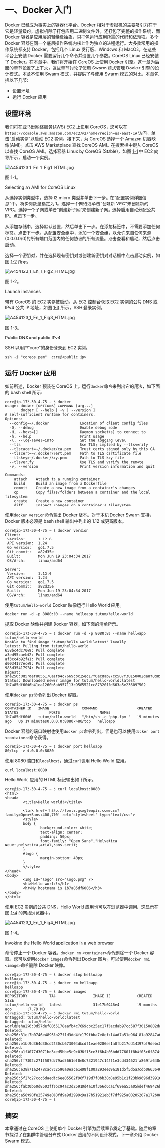 # 一、Docker 入门

Docker 已经成为事实上的容器化平台。Docker 相对于虚拟机的主要吸引力在于它是轻量级的。虚拟机除了打包应用二进制文件外，还打包了完整的操作系统，而 Docker 容器是应用层的轻量级抽象，只打包运行应用所需的代码和依赖项。多个 Docker 容器在同一个底层操作系统内核上作为独立的进程运行。大多数常用的操作系统都支持 Docker，包括几个 Linux 发行版、Windows 和 MacOS。在这些平台上安装 Docker 需要运行几个命令并设置几个参数。CoreOS Linux 已经安装了 Docker。在本章中，我们将开始在 CoreOS 上使用 Docker 引擎。这一章为后面的章节设置了上下文，这些章节讨论了使用 Swarm 模式管理 Docker 引擎的设计模式。本章不使用 Swarm 模式，并提供了与使用 Swarm 模式的对比。本章包括以下几节:

*   设置环境
*   运行 Docker 应用

## 设置环境

我们将在亚马逊网络服务(AWS) EC2 上使用 CoreOS，您可以在 [`https://console.aws.amazon.com/ec2/v2/home?region=us-east-1#`](https://console.aws.amazon.com/ec2/v2/home%3Fregion=us-east-1) 访问。单击“启动实例”以启动 EC2 实例。接下来，为 CoreOS 选择一个 Amazon 机器映像(AMI)。点击 AWS Marketplace 查找 CoreOS AMI。在搜索栏中键入 CoreOS 以查找 CoreOS AMI。选择容器 Linux by CoreOS (Stable)，如图 [1-1](#Fig1) 中 EC2 向导所示，启动一个实例。

![A454123_1_En_1_Fig1_HTML.jpg](img/A454123_1_En_1_Fig1_HTML.jpg)

图 1-1。

Selecting an AMI for CoreOS Linux

从选择实例类型中，选择 t2.micro 类型并单击下一步。在“配置实例详细信息”中，将实例数量指定为 1。选择一个网络或单击“创建新 VPC”来创建新的 VPC。选择一个子网或单击“创建新子网”来创建新子网。选择启用自动分配公共 IP。点击下一步。

从添加存储中，选择默认设置，然后单击下一步。在添加标签中，不需要添加任何标签。点击下一步。从配置安全组中，添加一个安全组，以允许来自任何来源(0.0.0.0/0)的所有端口范围内的任何协议的所有流量。点击查看和启动，然后点击启动。

选择一个密钥对，并在选择现有密钥对或创建新密钥对对话框中点击启动实例，如图 [1-2](#Fig2) 所示。

![A454123_1_En_1_Fig2_HTML.jpg](img/A454123_1_En_1_Fig2_HTML.jpg)

图 1-2。

Launch instances

带有 CoreOS 的 EC2 实例被启动。从 EC2 控制台获取 EC2 实例的公共 DNS 或 IPv4 公共 IP 地址，如图 [1-3](#Fig3) 所示，SSH 登录实例。

![A454123_1_En_1_Fig3_HTML.jpg](img/A454123_1_En_1_Fig3_HTML.jpg)

图 1-3。

Public DNS and public IPv4

SSH 以用户“core”的身份登录到 EC2 实例。

```
ssh -i "coreos.pem"  core@<public ip>

```

## 运行 Docker 应用

如前所述，Docker 预装在 CoreOS 上。运行`docker`命令来列出它的用法，如下面的 bash shell 所示:

```
core@ip-172-30-4-75 ∼ $ docker
Usage: docker [OPTIONS] COMMAND [arg...]
       docker [ --help | -v | --version ]
A self-sufficient runtime for containers.
Options:
  --config=∼/.docker              Location of client config files
  -D, --debug                     Enable debug mode
  -H, --host=[]                   Daemon socket(s) to connect to
  -h, --help                      Print usage
  -l, --log-level=info            Set the logging level
  --tls                           Use TLS; implied by --tlsverify
  --tlscacert=∼/.docker/ca.pem    Trust certs signed only by this CA
  --tlscert=∼/.docker/cert.pem    Path to TLS certificate file
  --tlskey=∼/.docker/key.pem      Path to TLS key file
  --tlsverify                     Use TLS and verify the remote
  -v, --version                   Print version information and quit

Commands:
    attach    Attach to a running container
    build     Build an image from a Dockerfile
    commit    Create a new image from a container's changes
    cp        Copy files/folders between a container and the local filesystem
    create    Create a new container
    diff      Inspect changes on a container's filesystem

```

使用`docker version`命令输出 Docker 版本。对于本机 Docker Swarm 支持，Docker 版本必须是 bash shell 输出中列出的 1.12 或更高版本。

```
core@ip-172-30-4-75 ∼ $ docker version
Client:
 Version:      1.12.6
 API version:  1.24
 Go version:   go1.7.5
 Git commit:   a82d35e
 Built:        Mon Jun 19 23:04:34 2017
 OS/Arch:      linux/amd64

Server:
 Version:      1.12.6
 API version:  1.24
 Go version:   go1.7.5
 Git commit:   a82d35e
 Built:        Mon Jun 19 23:04:34 2017
 OS/Arch:      linux/amd64

```

使用`tutum/hello-world` Docker 映像运行 Hello World 应用。

```
docker run -d -p 8080:80 --name helloapp tutum/hello-world

```

提取 Docker 映像并创建 Docker 容器，如下面的清单所示。

```
core@ip-172-30-4-75 ∼ $ docker run -d -p 8080:80 --name helloapp tutum/hello-world
Unable to find image 'tutum/hello-world:latest' locally
latest: Pulling from tutum/hello-world
658bc4dc7069: Pull complete
a3ed95caeb02: Pull complete
af3cc4b92fa1: Pull complete
d0034177ece9: Pull complete
983d35417974: Pull complete
Digest: sha256:0d57def8055178aafb4c7669cbc25ec17f0acdab97cc587f30150802da8f8d85
Status: Downloaded newer image for tutum/hello-world:latest
1b7a85df6006b41ea1260b5ab957113c9505521cc8732010d663a5e236097502

```

使用`docker ps`命令列出 Docker 容器。

```
core@ip-172-30-4-75 ∼ $ docker ps                                                 
CONTAINER ID   IMAGE               COMMAND                  CREATED          STATUS              PORTS                  NAMES
1b7a85df6006   tutum/hello-world   "/bin/sh -c 'php-fpm "   19 minutes ago   Up 19 minutes0.0.0.0:8080->80/tcp   helloapp

```

Docker 容器的端口映射也使用`docker ps`命令列出，但是也可以使用`docker port <container>`命令获得。

```
core@ip-172-30-4-75 ∼ $ docker port helloapp
80/tcp -> 0.0.0.0:8080

```

使用 8080 端口和`localhost`，通过`curl`调用 Hello World 应用。

```
curl localhost:8080

```

Hello World 应用的 HTML 标记输出如下所示。

```
core@ip-172-30-4-75 ∼ $ curl localhost:8080
<html>
<head>
        <title>Hello world!</title>

        <link href='http://fonts.googleapis.com/css?family=Open+Sans:400,700' rel='stylesheet' type='text/css'>
        <style>
        body {
                background-color: white;
                text-align: center;
                padding: 50px;
                font-family: "Open Sans","Helvetica Neue",Helvetica,Arial,sans-serif;
        }
        #logo {
                margin-bottom: 40px;
        }
        </style>
</head>
<body>
        <img id="logo" src="logo.png" />
        <h1>Hello world!</h1>
        <h3>My hostname is 1b7a85df6006</h3>
</body>
</html>

```

使用 EC2 实例的公共 DNS，Hello World 应用也可以在浏览器中调用。这显示在图 [1-4](#Fig4) 的网络浏览器中。

![A454123_1_En_1_Fig4_HTML.jpg](img/A454123_1_En_1_Fig4_HTML.jpg)

图 1-4。

Invoking the Hello World application in a web browser

命令停止一个 Docker 容器。`docker rm <container>`命令删除一个 Docker 容器。您可以使用`docker images`命令列出 Docker 图片。可以使用`docker rmi <image>`命令删除 Docker 映像。

```
core@ip-172-30-4-75 ∼ $ docker stop helloapp
helloapp
core@ip-172-30-4-75 ∼ $ docker rm helloapp
helloapp
core@ip-172-30-4-75 ∼ $ docker images
REPOSITORY          TAG                 IMAGE ID            CREATED             SIZE
tutum/hello-world   latest              31e17b0746e4        19 months ago       17.79 MB
core@ip-172-30-4-75 ∼ $ docker rmi tutum/hello-world
Untagged: tutum/hello-world:latest
Untagged: tutum/hello-world@sha256:0d57def8055178aafb4c7669cbc25ec17f0acdab97cc587f30150802da8f8d85
Deleted: sha256:31e17b0746e48958b27f1d3dd4fe179fbba7e8efe14ad7a51e964181a92847a6
Deleted: sha256:e1bc9d364d30cd2530cb673004dbcdf1eae0286e41a0fb217dd14397bf9debc8
Deleted: sha256:a1f3077d3071bd3eed5bbe5c9c036f15ce3f6b4b36bdd77601f8b8f03c6f874f
Deleted: sha256:ff7802c271f507dd79ad5661ef0e8c7321947c145f1e3cd434621fa869fa648d
Deleted: sha256:e38b71a2478cad712590a0eace1e08f100a293ee19a181d5f5d5a3cdb0663646
Deleted: sha256:5f27c27ccc6daedbc6ee05562f96f719d7f0bb38d8e95b1c1f23bb9696d39916
Deleted: sha256:fab20b60d8503ff0bc94ac3d25910d4a10f366d6da1f69ea53a05bdef469426b
Deleted: sha256:a58990fe25749e088fd9a9d2999c9a17b51921eb3f7df925a00205207a172b08
core@ip-172-30-4-75 ∼ $ 

```

## 摘要

本章通过在 CoreOS 上使用单个 Docker 引擎为后续章节奠定了基础。随后的章节探讨了在集群中管理分布式 Docker 应用的不同设计模式。下一章介绍 Docker Swarm 模式。